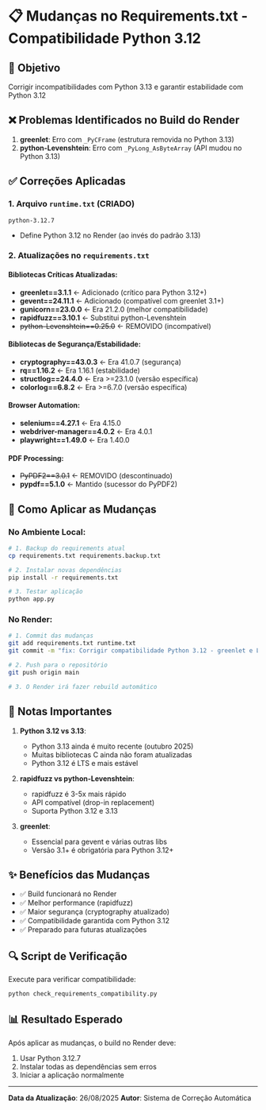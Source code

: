 # 📋 Mudanças no Requirements.txt - Compatibilidade Python 3.12

## 🎯 Objetivo
Corrigir incompatibilidades com Python 3.13 e garantir estabilidade com Python 3.12

## ❌ Problemas Identificados no Build do Render

1. **greenlet**: Erro com `_PyCFrame` (estrutura removida no Python 3.13)
2. **python-Levenshtein**: Erro com `_PyLong_AsByteArray` (API mudou no Python 3.13)

## ✅ Correções Aplicadas

### 1. Arquivo `runtime.txt` (CRIADO)
```
python-3.12.7
```
- Define Python 3.12 no Render (ao invés do padrão 3.13)

### 2. Atualizações no `requirements.txt`

#### Bibliotecas Críticas Atualizadas:
- **greenlet==3.1.1** ← Adicionado (crítico para Python 3.12+)
- **gevent==24.11.1** ← Adicionado (compatível com greenlet 3.1+)
- **gunicorn==23.0.0** ← Era 21.2.0 (melhor compatibilidade)
- **rapidfuzz==3.10.1** ← Substitui python-Levenshtein
- ~~python-Levenshtein==0.25.0~~ ← REMOVIDO (incompatível)

#### Bibliotecas de Segurança/Estabilidade:
- **cryptography==43.0.3** ← Era 41.0.7 (segurança)
- **rq==1.16.2** ← Era 1.16.1 (estabilidade)
- **structlog==24.4.0** ← Era >=23.1.0 (versão específica)
- **colorlog==6.8.2** ← Era >=6.7.0 (versão específica)

#### Browser Automation:
- **selenium==4.27.1** ← Era 4.15.0
- **webdriver-manager==4.0.2** ← Era 4.0.1
- **playwright==1.49.0** ← Era 1.40.0

#### PDF Processing:
- ~~PyPDF2==3.0.1~~ ← REMOVIDO (descontinuado)
- **pypdf==5.1.0** ← Mantido (sucessor do PyPDF2)

## 🚀 Como Aplicar as Mudanças

### No Ambiente Local:
```bash
# 1. Backup do requirements atual
cp requirements.txt requirements.backup.txt

# 2. Instalar novas dependências
pip install -r requirements.txt

# 3. Testar aplicação
python app.py
```

### No Render:
```bash
# 1. Commit das mudanças
git add requirements.txt runtime.txt
git commit -m "fix: Corrigir compatibilidade Python 3.12 - greenlet e Levenshtein"

# 2. Push para o repositório
git push origin main

# 3. O Render irá fazer rebuild automático
```

## 📝 Notas Importantes

1. **Python 3.12 vs 3.13**: 
   - Python 3.13 ainda é muito recente (outubro 2025)
   - Muitas bibliotecas C ainda não foram atualizadas
   - Python 3.12 é LTS e mais estável

2. **rapidfuzz vs python-Levenshtein**:
   - rapidfuzz é 3-5x mais rápido
   - API compatível (drop-in replacement)
   - Suporta Python 3.12 e 3.13

3. **greenlet**:
   - Essencial para gevent e várias outras libs
   - Versão 3.1+ é obrigatória para Python 3.12+

## ✨ Benefícios das Mudanças

- ✅ Build funcionará no Render
- ✅ Melhor performance (rapidfuzz)
- ✅ Maior segurança (cryptography atualizado)
- ✅ Compatibilidade garantida com Python 3.12
- ✅ Preparado para futuras atualizações

## 🔍 Script de Verificação

Execute para verificar compatibilidade:
```bash
python check_requirements_compatibility.py
```

## 📊 Resultado Esperado

Após aplicar as mudanças, o build no Render deve:
1. Usar Python 3.12.7
2. Instalar todas as dependências sem erros
3. Iniciar a aplicação normalmente

---

**Data da Atualização**: 26/08/2025
**Autor**: Sistema de Correção Automática